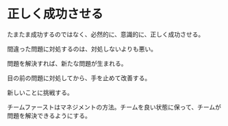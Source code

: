 # 正しく成功させる

たまたま成功するのではなく、必然的に、意識的に、正しく成功させる。

間違った問題に対処するのは、対処しないよりも悪い。

問題を解決すれば、新たな問題が生まれる。

目の前の問題に対処してから、手を止めて改善する。

新しいことに挑戦する。

チームファーストはマネジメントの方法。チームを良い状態に保って、チームが問題を解決できるようにする。
